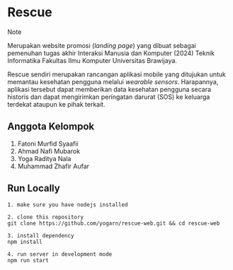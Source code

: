 # Rescue
> [!NOTE]
> Merupakan website promosi (*landing page*) yang dibuat sebagai pemenuhan tugas akhir Interaksi Manusia dan Komputer (2024) Teknik Informatika Fakultas Ilmu Komputer Universitas Brawijaya.

Rescue sendiri merupakan rancangan aplikasi mobile yang ditujukan untuk memantau kesehatan pengguna melalui _wearable sensors_. Harapannya, aplikasi tersebut dapat memberikan data kesehatan pengguna secara historis dan dapat mengirimkan peringatan darurat (SOS) ke keluarga terdekat ataupun ke pihak terkait.

## Anggota Kelompok
1. Fatoni Murfid Syaafii
2. Ahmad Nafi Mubarok
3. Yoga Raditya Nala
4. Muhammad Zhafir Aufar

## Run Locally
```
1. make sure you have nodejs installed

2. clone this repository
git clone https://github.com/yogarn/rescue-web.git && cd rescue-web

3. install dependency
npm install

4. run server in development mode
npm run start
```
